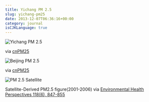 ```yaml
---
title: Yichang PM 2.5
slug: yichang-pm25
date: 2013-12-07T06:36:16+00:00
category: journal
isCJKLanguage: true
---
```


![Yichang PM 2.5](/img/pm25/yichang-pm25-20131207.png)

via <a href="https://www.cnpm25.cn/city/yichang.html" target="_blank">cnPM25</a>

![Beijing PM 2.5](/img/pm25/beijing-pm25-20131207.png)

via <a href="https://www.cnpm25.cn/city/beijing.html" target="_blank">cnPM25</a>

![PM 2.5 Satellite](/img/pm25/pm25-dist-environmental-health-perspectives.jpg)

Satellite-Derived PM2.5 figure(2001-2006) via <a href="https://www.ncbi.nlm.nih.gov/pmc/articles/PMC2898863/#!po=44.7368" target="_blank">Environmental Health Perspectives 118(6), 847-855</a>
